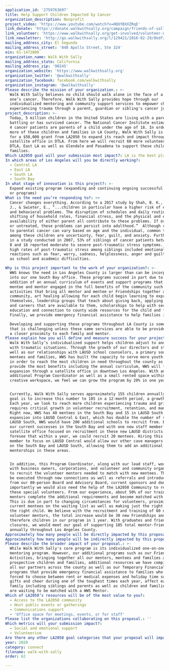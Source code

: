```yaml
---
application_id: '2759763697'
title: Help Support Children Impacted by Cancer
organization_description: Nonprofit
project_video: 'https://www.youtube.com/watch?v=HQUYBXXZRqE'
link_donate: 'https://donate.walkwithsally.org/campaign/friends-of-sally/c102536'
link_volunteer: 'https://www.walkwithsally.org/get-involved/volunteer-now/'
link_newsletter: 'http://go.walkwithsally.org/l/129421/2016-02-29/8kdfz'
mailing_address_city: El Segundo
mailing_address_street: '840 Apollo Street, Ste 324'
ein: 61-1472800
organization_name: Walk With Sally
mailing_address_state: California
mailing_address_zip: '90245'
organization_website: 'https://www.walkwithsally.org'
organization_twitter: '@walkwithsally'
organization_facebook: facebook.com/walkwithsally
organization_instagram: '@walkwithsally'
Please describe the mission of your organization.: >-
  Walk With Sally believes no child should walk alone in the face of a loved
  one’s cancer. Therefore, Walk With Sally provides hope through our
  individualized mentoring and community support services to empower children
  experiencing trauma through a parent, guardian or sibling's cancer journey.
project_description: >-
  Today, 5 million children in the United States are living with a parent who is
  battling or has survived cancer. The National Cancer Institute estimates 1 in
  4 cancer patients are parents of a child under the age of 18. In order to help
  more of these children and families in LA County, Walk With Sally is asking
  for a $50,000 grant from LA2050 to expand its reach and impact through a
  satellite office in DTLA. From here we will recruit 60 more volunteers from
  DTLA, East LA as well as Glendale and Pasadena to support these children and
  families. 
Which LA2050 goal will your submission most impact?: LA is the best place to CONNECT
In which areas of Los Angeles will you be directly working?:
  - Central LA
  - East LA
  - South LA
  - South Bay
In what stage of innovation is this project?: >-
  Expand existing program (expanding and continuing ongoing successful projects
  or programs)
What is the need you’re responding to?: >+
  Cancer changes everything. According to a 2017 study by Shah, B. K., Armaly,
  J., & Swieter, E., “...children in particular have a higher risk of emotional
  and behavioral problems. The disruption of schedules and daily routine,
  shifting of household roles, financial stress, and the physical and emotional
  availability of either parent all contribute to these problems. If overlooked
  or untreated, these problems can persist into adulthood.”  Although responses
  to parental cancer can vary based on age and the individual, common themes
  among these children are uncertainty, fear, guilt, and anxiety. Furthermore,
  in a study conducted in 2007, 53% of siblings of cancer patients between ages
  8 and 18 reported moderate to severe post-traumatic stress symptoms. These
  high rates of post-traumatic stress among siblings included emotional
  reactions such as fear, worry, sadness, helplessness, anger and guilt, as well
  as school and academic difficulties.

Why is this project important to the work of your organization?: >-
  WWS knows the need in Los Angeles County is larger than can be incorporated
  into our one South Bay office. These programs succeed in part due to the
  addition of an annual curriculum of events and support programs that keep both
  mentee and mentor engaged in the full benefits of the community such as
  activities that bring all mentor and mentee or Friendships together as
  community, art healing allowing for each child begin learning to express
  themselves, leadership groups that teach about giving back, applying for jobs
  and careers that are available to them, scholarships to help with secondary
  education and connection to county wide resources for the child and family.
  Finally, we provide emergency financial assistance to help families in crisis.

  Developing and supporting these programs throughout LA County is something
  that is challenging unless these same services are able to be provided within
  a closer proximity to each family and mentor. 
Please explain how you will define and measure success for your project.: >-
  Walk With Sally’s individualized support helps children adjust to and cope
  with traumatic situations. Through the growth of our directors and staff as
  well as our relationships with LAUSD school counselors, a primary source of
  mentees and families, WWS has built the capacity to serve more youth. However,
  in order to reach the most children in need throughout the county as well as
  provide the most benefits including the annual curriculum, WWS will focus on
  expansion through a satellite office in downtown Los Angeles. With an
  additional Program Coordinator as well as a small rented space within a
  creative workspace, we feel we can grow the program by 20% in one year. 


  Currently, Walk With Sally serves approximately 155 children annually. Our
  goal is to increase this number to 185 in a 12-month period, a growth of 20%.
  Each year, we look to reach more children experiencing trauma and grief, which
  requires critical growth in volunteer recruitment, retention, and management.
  Right now, WWS has 40 mentees in the South Bay and 15 in LAUSD South. With
  expansion into LAUSD Central & East, which has double the number of schools as
  LAUSD South, WWS would have 200 additional schools to recruit from. Based on
  our current successes in the South Bay and with one new staff member at a
  satellite office focused on recruitment in these new LAUSD districts, we
  foresee that within a year, we could recruit 20 mentees. Hiring this new staff
  member to focus on LAUSD Central would allow our other case managers to focus
  on the South Bay and LAUSD South, allowing them to add an additional 10
  mentorships in these areas. 


  In addition, this Program Coordinator, along with our lead staff, would meet
  with business owners, corporations, and volunteer and community organizations
  to recruit the volunteer mentors needed to match with new mentees. This would
  be executed through new connections as well as referrals and introductions
  from our 80-person Board and Advisory Board, current sponsors and donors. Most
  importantly we would also need the help of the LA2050 Community to recruit
  these special volunteers. From our experience, about 50% of our trained
  mentors complete the additional requirements and become matched with a mentee.
  This is due in part to changing circumstances for volunteers, proximity of
  current mentees on the waiting list as well as making just the right match to
  the right child. We believe with the recruitment and training of 60 new
  volunteer mentors, the total increase would be 30 new Friendships and
  therefore children in our program in 1 year. With graduates and friendship
  closures, we would meet our goal of supporting 185 total mentor-friendships
  annually throughout Los Angeles County.
Approximately how many people will be directly impacted by this proposal?: '60'
Approximately how many people will be indirectly impacted by this proposal?: '90'
Please describe the broader impact of your proposal.: >-
  While Walk With Sally's core program is its individualized one-on-one
  mentoring program. However, our additional programs such as our Friendship
  Activities, bringing together all our mentors, mentees and families as well as
  prospective children and families, additional resources we have compiled from
  all our partners across the county as well as our Temporary Financial Support
  programs that provide emergency financial assistance to families who are
  forced to choose between rent or medical expenses and holiday time support of
  gifts and cheer during one of the toughest times each year, affect each entire
  family including siblings and parents as well as children and families that
  are waiting to be matched with a WWS Mentor.
Which of LA2050’s resources will be of the most value to you?:
  - Access to the LA2050 community
  - Host public events or gatherings
  - Communications support
  - 'Office space for meetings, events, or for staff'
Please list the organizations collaborating on this proposal.: ''
Which metrics will your submission impact?:
  - Social and emotional support
  - Volunteerism
Are there any other LA2050 goal categories that your proposal will impact?: []
year: 2020
category: connect
filename: walk-with-sally
order: 62

---
```

